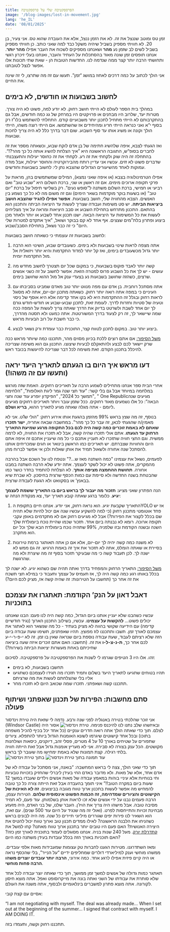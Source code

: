 ```yaml
---
title: הפרספקטיבה שלי על פרספקטיבה
image: '/blog-images/lost-in-movement.jpg'
lang: 'he_IL'
date: '08/01/2025'
---
```

זמן טס ומוטב שננצל את זה. לא את הזמן ננצל, אלא את העובדה שהוא טס. אני צעיר, בן 20. לא חוויתי מספיק בשביל שיהיה משקל כבד למה שאני כותב. כן חוויתי מספיק בשביל לשים לב שזמן נע **מהר** ושאנחנו מספיקים לשכוח את העבר אפילו **מהר יותר**. אנחנו תופסים זמן שונה מאוד בהסתכלות על העתיד והעבר, ואנחנו בעלי זיכרון רגשי ותחושתי הרבה יותר קצר ממה שנדמה לנו. החדשות הטובות הן - שאת שתי תכונות אלו אפשר לנצל לטובתנו.

אני הולך לכתוב על כמה דרכים לאחוז במושג “זמן”. תעשו עם זה מה שתרצו, לי זה שינה את החיים.

## לחשוב בשבועות או חודשים, לא בימים

במהלך בית הספר לעולם לא הייתי חושב רחוק. לא יודע למה, פשוט לא היה צורך. מטרות יעד, שלרוב היו מבחנים או פרויקטים היו במרחק של גג כמה חודשים, אבל גם בהתקרבותם לא הייתי מתחיל לתכנן יותר משבועיים קודם. התחלתי להשתמש בלו"ז רק בסוף י“א ואני כנראה הייתי חריג ומהיחידים אז שהשתמשו. אם הייתי רוצה משהו, הייתי הולך וקונה או משיג אותו עד סוף השבוע. שום דבר בדרך כלל לא היה צריך לחכות שבועות.

ואז הגעתי לצבא, איפה שלהשיג חתימה של בן אדם לוקח שבוע, וכשאתה מספר את זה לחברים בסופ“ש, התגובה הראשונה היא ”איך הצלחת להשיג אותה כל כך מהר?!“. בהתחלה זה היה שוק ולקחתי את זה רע. לקחתי את זה כחוסר יעילות והתעצבנתי שדברים פשוט לא זזים. עכשיו אני עדיין רותח מהבירוקרטיה והחוסר יעילות, אבל מודה עמוקות לאחד מהשיעורים הגדולים שהצבא נתן לי: לחשוב בשבועות וחודשים.

אפילו הטרמינולוגיה בצבא (או איפה שאני נמצא), המילים שמשתמשים בהן, מראות על פרקי תקופה ארוכים מימים. אם זה ראשון או שני, ברכת השלום היא “שבוע טוב” ואם רביעי או חמישי, ברכת השלום משתנה ל“סופש נעים”. רק בשלישי תיפול על ברכת “יום טוב” (או בשעות בוקר מוקדמות בשאר הימים) וגם זה משום מה לא כל כך נשמע בין האנשים. הצבא מהחוויה שלי, חושב בשבועות. **אפשר אפילו להגיד שהצבא חושב ביציאות הביתה.** יש סט משימות ועבודה שצריך לעשות עד היציאה הביתה והתכנון הוא בהתאם. התכנון מתרחש בתחילת השבוע או סבב היציאות ומראה על איך מצליחים לעשות את כל המשימות עד היציאה הבאה. ישנו תכנון אחד לשבוע או יותר ולאחר מכן ביצוע ופתרון בלת"מים שצצים. אף אחד לא קם בבוקר ושואל, "איך אתקדם למטרות שלי היום" כי זה כבר נשאל, בתחילת הסבב/שבוע.

לחשוב בשבועות זה עוצמתי כי כשאתה חושב בשבועות:

1.	אתה מצפה לראות שינוי בשבועות ולא בימים. כשעובדים שבוע, השינוי הוא הרבה יותר גדול מכשעובדים בימים, ואז קל יותר למדוד התקדמות והיא יותר ויזואלית אל מול התקדמות יומית.

2.	קשה יותר לאבד פוקוס בשבועות, כי במקום שכל יום תצטרך לחשוב מחדש מה עושים - יש לך את כל השבוע פרוס למטרה הזאת. אפשר לחשוב על זה כשני אנשים שרצים, כשהזה שחושב בשבועות נע בצעדי ענק אל מול ההוא שחושב בימים.

3.	אתה מסתכל רוחבית. בן אדם עם מפה מנווט יותר טוב מאדם שמביט בסביבתו עם העיניים כי במפה אתה רואה יותר רחוק. כשאתה מתכנן יום-יום, אתה לא מסוגל לראות רחוק ובגלל זה ההתקדמות היא לא בקו אחד קדימה אלא היא אוסף של ניסוי וטעיה של סטיות וחזרות לדרך. לעומת זאת, לתכנן שבוע-שבוע או חודש-חודש גורם לך יום אחד לשבת ולשרטט בדיוק את הדרך שאתה צריך לעשות על המפה ככה שמה שיישאר לך, זה רק לצעוד בדרך המשורטטת. אתה כמעט ולא תסטה מהדרך, כי כבר חשבת על רוב הבעיות מראש.

4.	ביצוע יותר טוב. במקום לתכנן לטווח קצר, התוכנית כבר עומדת ורק נשאר לבצע.

<u>משל הסיפור:</u> אם אתם רוצים ללכת בכיוון מסוים מהר, תתכננו כמה שיותר מראש ככה שרק יישאר לכם לבצע ולהתאקלם לבעיות שיצוצו. התכנון גם הוא משימה שצריכה להיכלל בתכנון הקודם. זאת משימה לכל דבר שצריכה להיעשות בכובד ראש.

##  דעו מראש איך היום בו הגעתם לתאריך היעד יראה (ותעשו עם זה משהו!)

אחרי הבית ספר אנחנו מתחילים לשמוע הרבה על תאריכים רחוקים. האמת שזה מורגש במלחמה במיוחד אבל גם בלי קשר: “עוד חצי שנה גמר ליגת האלופות”, “הלחימה תמשך כל 2024”, “הפיקדון יופרע עוד שנה וחצי", " One Republicמגיעים שנה הבאה”: כל אלו נשמעים מאוד רחוקים. ככל שזמן עובר ויותר תאריכים רחוקים מגיעים ליומם - אתה מגלה שאתה מגיע לתאריך ההוא, **בריא ושלם.** 

בנוסף, זה מה שצץ בראש 99% מהזמן בהגעת אותו אירוע רחוק: “הולי ש1ט. אני לא מאמין/ה שהגעתי לכאן, זה עבר כל כך מהר”. במחשבה שבאה אחריה, **ישר תזכרו שאתם לא באמת זוכרים כמה קשה היה לכם בכל התקופה מרגע שמיעת התאריך הרחוק עד הגעתו**. אתם אולי תזכרו שהיה קשה, אבל לא תזכרו את החוויה, לא לרמה ממשית. וגם החצי חוויה שתזכרו לא תעניין אתכם כי כל מה שיעניין אתכם זה איפה אתם היום והחוויות שצברתם. יש תאריכים כמו הראשון בינואר או חגים שמכריחים אותנו להסתכל שנה אחורה ולשאול תמיד את אותן שאלות ולכן אי אפשר לברוח מהן. 

לפעמים, נשאל את עצמינו "כמה השתנה מאז ש...?" ונטפח לנו על השכם אבל בהרבה מהמקרים, אתה פשוט לא יכול לשקר לעצמך. אתה יודע שלא הרבה השתנה במבט אחורה. **תחושת ההחמצה מציפה אותך**. לא הצלחת להתמיד בחדר כושר כמו שהבטחת בשנה החדשה ולא סיימת עם כמות הכסף שרצית בחיסכון. לא שברת שיא בבאנץ’ או בסקוואט ולא הגעת לעבודה שרצית.

הנה הפתרון שאני מציע: **תזכור מה יעבור לך בראש ביום בו התאריך ששמת לעצמך יגיע**. כלומר ברגע שאתה קובע תאריך יעד, צא מנקודת הנחה ש:

1.	התאריך שקבעת יגיע. הוא נראה רחוק, אני יודע. אנחנו חיים בתקופת הYOLO אז יש פחד אוטומטי מתכנון רחוק (כי למה להשקיע עכשיו שנה אם יכול להיות שלא תהיה שם בכלל לקצור את הפירות?) אבל לא מגיעים רחוק אם לא מתקדמים באופן עקבי תקופה ארוכה. רומא לא נבנתה ביום אחד. תזכור שכמו שהיית נוכח ביומולדת שלך השנה ובשנה הקודמת ובזו שלפניה, 99% שתהיה נוכח ביומולדת הבא שלך וכל יום הוא מתקרב.

2.	לא משנה כמה קשה יהיה לך יום-יום, אלא אם כן אתה תאותגר ברמת טירונות בסיירת או שאתה הומלס, אתה לא תזכור את איך זה באמת הרגיש. זה גם ממש לא ישנה לך. לכן תעבוד קשה כי מה שבעיקר תזכור בסוף זה מה שיצרת ולא מה שהרגשת.

<u>משל הסיפור:</u> התאריך הרחוק והמפחיד בדרך ואתה תהיה שם כשהוא יגיע. לא ישנה לך בכלל באותו רגע כמה קשה היה לך, אז תעמיס על עצמך ותעבוד כי במילא חצי תשכח את זה אחר כך (תחשבו על הטירונות: זה שהיה קשה אז, מציק לכם היום?)

## דאבל דאון על הנק’ הקודמת: תאתגרו את עצמכם בתוכניות

עכשיו כשהבנו שלא יעניין אותנו ביום הגדול, כמה קשה היה לנו פעם: הבנו שאנחנו יכולים פשוט… **להקשות על עצמינו**. עכשיו, בשילוב התכנון הארוך (נגיד חודשיים קדימה) עם הידיעה שקושי בהווה לא מציק בעתיד - כל מה שנשאר הוא לאתגר את עצמכם לאורך זמן. תשבו ותתכננו לוז מפוצץ. תהיו שאפתנים, תשימו שעת עבודה ביום הזה שלא רציתם לעבוד, שעת עבודה נוספת ביום שנראה שאין בו זמן. זה לא י-פ-ר-י-ע לכם אחר כך, **ת-נ-צ-ל-ו** את זה. (תחשבו: האם אתם זוכרים איזה שעה ביציאה שחיכיתם באחת מעשרות יציאות הביתה בשירות?)

זהו. אלו היו 3 הטיפים שגרמו לי לשנות את הפרספקטיבה על פרספקטיבה. לסיכום:
-	תחשבו בשבועות, לא בימים
-	תהיו בטוחים שתגיעו לתאריך היעד בשלום ותמיד תזכרו מה תגידו לעצמכם כשתגיעו אליו בלי שהצלחתם לעשות את מה שרציתם
-	תתכננו קשה ושאפתני. תזכרו שמה שכואב היום לא תזכרו מחר.

## סתם מחשבות: הפירות של תכנון שאפתני ושיתוף פעולה

אני זוכר שהלכתי בטירה באנגליה לפני שנה ורבע. נדמה לי שזאת היה טירת וינדסור (Windsor Castle) ובאיזשהו שלב נתנו לנו להיכנס פנימה. 
![טירת וינדסור](/blog-images/windsor_caslte_out.jpeg)
אסור היה לצלם. תוך כדי שאתה הולך אתה רואה חדרים ענקיים (כל אחד יכל בכיף להכיל משפחה בתוכו) ובכל אחד קישוטים שיגרמו לשונא האומנות הגדול ביותר להתפלא. ציורים שתפורים על שטיחים באורך 10 על 4 מטרים, פסלי זהב, דיוקנים, כיסאות ושולחנות מקושטים. הכל ענק בצורה לא סבירה. אני לא מעריץ אומנות גדול אבל זאת הייתה חוויה בלתי רגילה. קצת תמונות שלא באמת ימחישו מה שעובר לך בראש.
![בתוך טירת וינדסור](/blog-images/windsor_castle_in.jpg)
![עוד תמונה בתוך טירת וינדסור](/blog-images/windsor_castle_in_2.jpg)

תוך כדי שאני הולך, צצה לי בראש המחשבה: “בואנה, אני מסתכל על עבודה לא של אדם אחד, אלא של מאות. ולא מדובר באדם החי בעידן ליברלי שהחזיק בזכויות טבעיות וחי בנוחיות אלא עיניי בוהות במאמץ עבודה של מאות אנשים וילדים שעבדו במשך 12 שעות ביום במקרה הטוב!!” איני תומך בהעבדה אבל זאת הייתה צורה כל כך טובה להמחיש מה אפשר לעשות בתכנון ארוך טווח מגובה בביצועים. **זה לא האיכות של הקישוטים והציורים שמדהימה, זה הכמות הפשוט אינסופית שלהם**.  הטירות עצמן, הרבה פעמים נבנו על ידי אנשים שלא זכו לראות אותן בשלמותן. עוד פעם, לא תמיד מסיבה טובה. אבל מישהו היה צריך את הויז’ן. העבר שלנו, של בני האדם, היה מזעזע מבחינת זכויות והתייחסות לפרט. (ואולי זה מה שנגיד על היום עוד 500 שנים). עם זאת, הוא השאיר לנו פירות יפים שגוררים מיליוני תיירים כל שנה. מה היה לבונים בראש כשהניחו את הלבנה הראשונה? לאילו ממדים תכנון טוב וארוך טווח יכול להטיס את היצירה האנושית? האם פעם היו טובים יותר בתכנון ארוך טווח מאתנו? קחו למשל את [קתדרלת יורק](https://he.wikipedia.org/wiki/%D7%A7%D7%AA%D7%93%D7%A8%D7%9C%D7%AA_%D7%99%D7%95%D7%A8%D7%A7). מעל 240 שנות בניה. אנחנו מסוגלים לעמוד בתוכנית לאורך זמן כזה? האם תוכניות באורך הזה בכלל עובדות בעידן משתנה כמו היום?

ומאז השתדרגנו. מטירות הגענו לחברות טק עצומות שמעבידות מאות אלפי עובדים. ממשהו מוחשי וענק למיליארדי דולרים שמחליפים ידיים “על הנייר”, בלי שהכסף נראה או היה קיים פיזית אפילו לרגע אחד. כמה אירוני, **הרבה יותר עובדים יוצרים משהו הרבה פחות מוחשי**. 

תאתגר כמות גדולה של אנשים למשך זמן ממושך, תוך כדי שאתה יוצר עבודה לכל אחד שלא סותרת את עבודתו של השני ואתה בונה את מייקרוסופט ואפל. אתה מוצא חיסון לקורונה. אתה מוצא פתרון למשברים בינלאומיים ולבסוף, אתה משנה את העולם.

אסיים עם קצת קובי:

“I am not negotiating with myself. The deal was already made… When I set out at the beginning of the summer… I signed that contract with myself. I AM DOING IT.

תתכננו רחוק וקשה, ותעמדו בזה.
